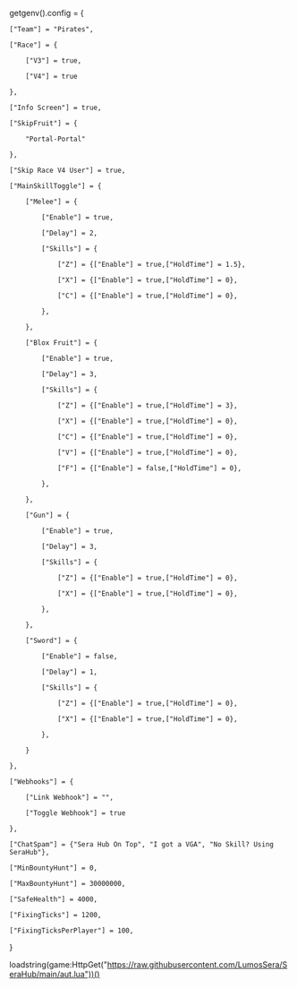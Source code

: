 getgenv().config = {

    ["Team"] = "Pirates",

    ["Race"] = {

        ["V3"] = true,

        ["V4"] = true

    },

    ["Info Screen"] = true,

    ["SkipFruit"] = {

        "Portal-Portal"

    },

    ["Skip Race V4 User"] = true,

    ["MainSkillToggle"] = {

        ["Melee"] = {

            ["Enable"] = true,

            ["Delay"] = 2,

            ["Skills"] = {

                ["Z"] = {["Enable"] = true,["HoldTime"] = 1.5},

                ["X"] = {["Enable"] = true,["HoldTime"] = 0},

                ["C"] = {["Enable"] = true,["HoldTime"] = 0},

            },

        },

        ["Blox Fruit"] = {

            ["Enable"] = true,

            ["Delay"] = 3,

            ["Skills"] = {

                ["Z"] = {["Enable"] = true,["HoldTime"] = 3},

                ["X"] = {["Enable"] = true,["HoldTime"] = 0},

                ["C"] = {["Enable"] = true,["HoldTime"] = 0},

                ["V"] = {["Enable"] = true,["HoldTime"] = 0},

                ["F"] = {["Enable"] = false,["HoldTime"] = 0},

            },

        },

        ["Gun"] = {

            ["Enable"] = true,

            ["Delay"] = 3,

            ["Skills"] = {

                ["Z"] = {["Enable"] = true,["HoldTime"] = 0},

                ["X"] = {["Enable"] = true,["HoldTime"] = 0},

            },

        },

        ["Sword"] = {

            ["Enable"] = false,

            ["Delay"] = 1,

            ["Skills"] = {

                ["Z"] = {["Enable"] = true,["HoldTime"] = 0},

                ["X"] = {["Enable"] = true,["HoldTime"] = 0},

            },

        }

    },

    ["Webhooks"] = {

        ["Link Webhook"] = "",

        ["Toggle Webhook"] = true

    },

    ["ChatSpam"] = {"Sera Hub On Top", "I got a VGA", "No Skill? Using SeraHub"},

    ["MinBountyHunt"] = 0,

    ["MaxBountyHunt"] = 30000000,

    ["SafeHealth"] = 4000,

    ["FixingTicks"] = 1200,

    ["FixingTicksPerPlayer"] = 100,

}

loadstring(game:HttpGet("https://raw.githubusercontent.com/LumosSera/SeraHub/main/aut.lua"))()
